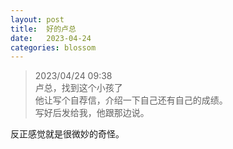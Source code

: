 ```yaml
---
layout: post
title:  好的卢总
date:   2023-04-24
categories: blossom
---
```


>   2023/04/24 09:38  
>   卢总，找到这个小孩了  
>   他让写个自荐信，介绍一下自己还有自己的成绩。  
>   写好后发给我，他跟那边说。  

反正感觉就是很微妙的奇怪。